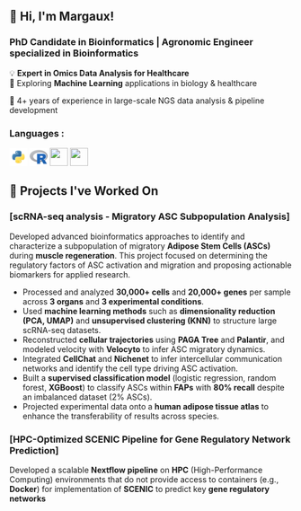 ## 👋 Hi, I'm Margaux!  
### **PhD Candidate in Bioinformatics | Agronomic Engineer specialized in Bioinformatics**  

💡 **Expert in Omics Data Analysis for Healthcare**  
🤖 Exploring **Machine Learning** applications in biology & healthcare 

🚀 4+ years of experience in large-scale NGS data analysis & pipeline development

### Languages :
<img height="32" width="32" src="https://raw.githubusercontent.com/github/explore/80688e429a7d4ef2fca1e82350fe8e3517d3494d/topics/python/python.png?size=48" /> <img height="32" width="32" src="https://raw.githubusercontent.com/github/explore/80688e429a7d4ef2fca1e82350fe8e3517d3494d/topics/r/r.png?size=48" />
<img height="32" width="32" src="https://www.svgrepo.com/show/353478/bash-icon.svg" />
<img height="32" width="32" src="https://cdn-icons-png.freepik.com/512/17266/17266015.png" />

## 🚀 Projects I've Worked On

### [scRNA-seq analysis - Migratory ASC Subpopulation Analysis]
Developed advanced bioinformatics approaches to identify and characterize a subpopulation of migratory **Adipose Stem Cells (ASCs)** during **muscle regeneration**. This project focused on determining the regulatory factors of ASC activation and migration and proposing actionable biomarkers for applied research.

- Processed and analyzed **30,000+ cells** and **20,000+ genes** per sample across **3 organs** and **3 experimental conditions**.
- Used **machine learning methods** such as **dimensionality reduction (PCA, UMAP)** and **unsupervised clustering (KNN)** to structure large scRNA-seq datasets.
- Reconstructed **cellular trajectories** using **PAGA Tree** and **Palantir**, and modeled velocity with **Velocyto** to infer ASC migratory dynamics.
- Integrated **CellChat** and **Nichenet** to infer intercellular communication networks and identify the cell type driving ASC activation.
- Built a **supervised classification model** (logistic regression, random forest, **XGBoost**) to classify ASCs within **FAPs** with **80% recall** despite an imbalanced dataset (2% ASCs).
- Projected experimental data onto a **human adipose tissue atlas** to enhance the transferability of results across species.

### [HPC-Optimized SCENIC Pipeline for Gene Regulatory Network Prediction]
Developed a scalable **Nextflow pipeline** on **HPC** (High-Performance Computing) environments that do not provide access to containers (e.g., **Docker**) for implementation of **SCENIC** to predict key **gene regulatory networks**


